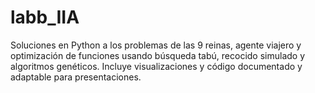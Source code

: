 # labb_IIA
Soluciones en Python a los problemas de las 9 reinas, agente viajero y optimización de funciones usando búsqueda tabú, recocido simulado y algoritmos genéticos. Incluye visualizaciones y código documentado y adaptable para presentaciones.
